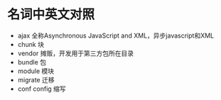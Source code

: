 # 名词中英文对照

- ajax 全称Asynchronous JavaScript and XML，异步javascript和XML
- chunk 块
- vendor 摊贩，开发用于第三方包所在目录 
- bundle 包
- module 模块
- migrate 迁移
- conf config 缩写
